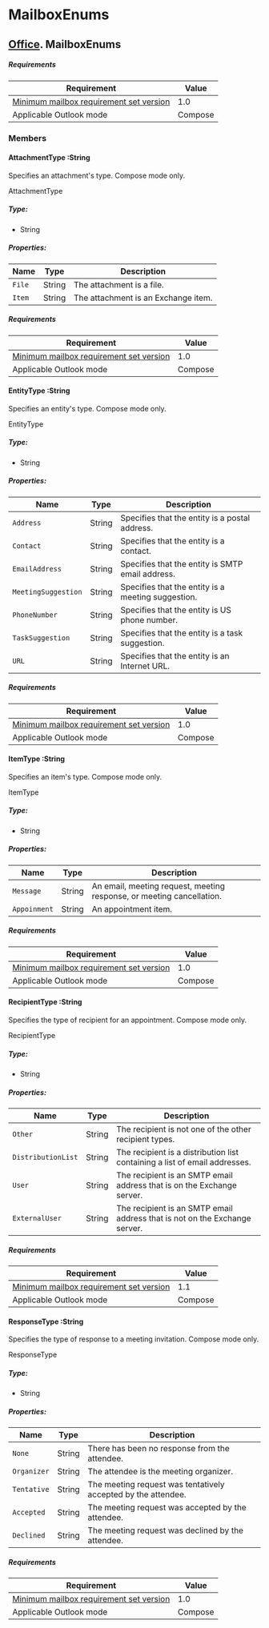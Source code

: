  

# MailboxEnums

## [Office](Office.md). MailboxEnums

##### Requirements

|Requirement| Value|
|---|---|
|[Minimum mailbox requirement set version](../tutorial-api-requirement-sets.md)| 1.0|
|Applicable Outlook mode| Compose|

### Members

#### AttachmentType :String

Specifies an attachment's type. Compose mode only.

AttachmentType

##### Type:

*   String

##### Properties:

|Name| Type| Description|
|---|---|---|
|`File`| String|The attachment is a file.|
|`Item`| String|The attachment is an Exchange item.|

##### Requirements

|Requirement| Value|
|---|---|
|[Minimum mailbox requirement set version](../tutorial-api-requirement-sets.md)| 1.0|
|Applicable Outlook mode| Compose|
#### EntityType :String

Specifies an entity's type. Compose mode only.

EntityType

##### Type:

*   String

##### Properties:

|Name| Type| Description|
|---|---|---|
|`Address`| String|Specifies that the entity is a postal address.|
|`Contact`| String|Specifies that the entity is a contact.|
|`EmailAddress`| String|Specifies that the entity is SMTP email address.|
|`MeetingSuggestion`| String|Specifies that the entity is a meeting suggestion.|
|`PhoneNumber`| String|Specifies that the entity is US phone number.|
|`TaskSuggestion`| String|Specifies that the entity is a task suggestion.|
|`URL`| String|Specifies that the entity is an Internet URL.|

##### Requirements

|Requirement| Value|
|---|---|
|[Minimum mailbox requirement set version](../tutorial-api-requirement-sets.md)| 1.0|
|Applicable Outlook mode| Compose|
#### ItemType :String

Specifies an item's type. Compose mode only.

ItemType

##### Type:

*   String

##### Properties:

|Name| Type| Description|
|---|---|---|
|`Message`| String|An email, meeting request, meeting response, or meeting cancellation.|
|`Appoinment`| String|An appointment item.|

##### Requirements

|Requirement| Value|
|---|---|
|[Minimum mailbox requirement set version](../tutorial-api-requirement-sets.md)| 1.0|
|Applicable Outlook mode| Compose|
#### RecipientType :String

Specifies the type of recipient for an appointment. Compose mode only.

RecipientType

##### Type:

*   String

##### Properties:

|Name| Type| Description|
|---|---|---|
|`Other`| String|The recipient is not one of the other recipient types.|
|`DistributionList`| String|The recipient is a distribution list containing a list of email addresses.|
|`User`| String|The recipient is an SMTP email address that is on the Exchange server.|
|`ExternalUser`| String|The recipient is an SMTP email address that is not on the Exchange server.|

##### Requirements

|Requirement| Value|
|---|---|
|[Minimum mailbox requirement set version](../tutorial-api-requirement-sets.md)| 1.1|
|Applicable Outlook mode| Compose|
#### ResponseType :String

Specifies the type of response to a meeting invitation. Compose mode only.

ResponseType

##### Type:

*   String

##### Properties:

|Name| Type| Description|
|---|---|---|
|`None`| String|There has been no response from the attendee.|
|`Organizer`| String|The attendee is the meeting organizer.|
|`Tentative`| String|The meeting request was tentatively accepted by the attendee.|
|`Accepted`| String|The meeting request was accepted by the attendee.|
|`Declined`| String|The meeting request was declined by the attendee.|

##### Requirements

|Requirement| Value|
|---|---|
|[Minimum mailbox requirement set version](../tutorial-api-requirement-sets.md)| 1.0|
|Applicable Outlook mode| Compose|
